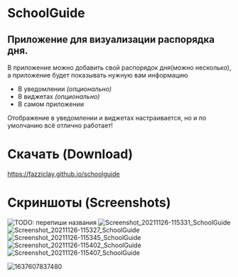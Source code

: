 # SchoolGuide
## Приложение для визуализации распорядка дня.

В приложение можно добавить свой распорядок дня(можно несколько), а приложение будет показывать нужную вам информацию
* В уведомлении *(опционально)*
* В виджетах *(опционально)*
* В самом приложении

Отображение в уведомлении и виджетах настраивается, но и по умолчанию всё отлично работает!

# Скачать (Download)
https://fazziclay.github.io/schoolguide

# Скриншоты (Screenshots)
![TODO: перепиши названия](https://user-images.githubusercontent.com/68351787/143685188-3e015e48-9958-4bde-bb34-2af3d6cf3f18.png)
![Screenshot_20211126-115331_SchoolGuide](https://user-images.githubusercontent.com/68351787/143685070-c6f011aa-2326-4168-b6e6-178c9958a361.jpg)
![Screenshot_20211126-115327_SchoolGuide](https://user-images.githubusercontent.com/68351787/143685073-97b7bc7b-4217-4c07-9c82-168d26ceb634.jpg)
![Screenshot_20211126-115345_SchoolGuide](https://user-images.githubusercontent.com/68351787/143685079-1e30edf5-0bd2-4f5b-ae1d-277b0ae16560.jpg)
![Screenshot_20211126-115402_SchoolGuide](https://user-images.githubusercontent.com/68351787/143685083-e7a28c18-bae7-4a85-a19e-fc53a406520f.jpg)
![Screenshot_20211126-115407_SchoolGuide](https://user-images.githubusercontent.com/68351787/143685084-6739eb55-2585-48df-99fd-b972ce0eaba9.jpg)

![1637607837480](https://user-images.githubusercontent.com/68351787/143684993-71303006-2f38-4770-81e5-faf8025dab12.jpg)
